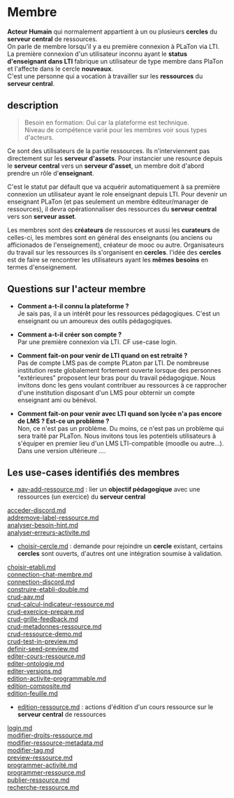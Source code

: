  
# Membre

**Acteur Humain** qui normalement appartient à un ou plusieurs **cercles** du **serveur central** de ressources.  
On parle de membre lorsqu'il y a eu première connexion à PLaTon via LTI.   
La première connexion d'un utilisateur inconnu ayant le **status d'enseignant dans LTI** fabrique un utilisateur de type membre dans PlaTon et l'affecte dans le cercle **nouveaux**.  
C'est une personne qui a vocation à travailler sur les **ressources** du **serveur central**.


## description

> Besoin en formation: Oui car la plateforme est technique. \
> Niveau de compétence varié pour les membres voir sous types d'acteurs.

Ce sont des utilisateurs de la partie ressources. Ils n'interviennent pas directement sur les **serveur d'assets**. Pour instancier une resource depuis le **serveur central** vers un **serveur d'asset**, un membre doit d'abord prendre un rôle d'**enseignant**. 

C'est le statut par défault que va acquérir automatiquement à sa première connexion un utilisateur ayant le role enseignant depuis LTI. Pour devenir un enseignant PLaTon (et pas seulement un membre éditeur/manager de ressources), il devra opérationnaliser des ressources du **serveur central** vers son **serveur asset**.

Les membres sont des **créateurs** de ressources et aussi les **curateurs** de celles-ci, les membres sont en général des enseignants (ou anciens ou afficionados de l'enseignement), créateur de mooc ou autre.
Organisateurs du travail sur les ressources ils s'organisent en **cercles**.
l'idée des **cercles** est de faire se rencontrer les utilisateurs ayant les **mêmes besoins** en termes d'enseignement. 

## Questions sur l'acteur membre

* **Comment a-t-il connu la plateforme ?**  \
  Je sais pas, il a un intérêt pour les ressources pédagogiques. C'est un enseignant ou un amoureux des outils pédagogiques.

* **Comment a-t-il créer son compte ?** \
  Par une première connexion via LTI. CF use-case login.

* **Comment fait-on pour venir de LTI quand on est retraité ?** \
  Pas de compte LMS pas de compte PLaton par LTI. De nombreuse institution reste globalement fortement ouverte lorsque des personnes "extérieures" proposent leur bras pour du travail pédagogique. Nous invitons donc les gens voulant contribuer au ressources à ce rapprocher d'une institution disposant d'un LMS pour obternir un compte enseignant ami ou bénévol.

* **Comment fait-on pour venir avec LTI quand son lycée n'a pas encore de LMS ? Est-ce un problème ?** \
  Non, ce n'est pas un problème. Du moins, ce n'est pas un problème qui sera traité par PLaTon. Nous invitons tous les potentiels utilisateurs à s'équiper en premier lieu d'un LMS LTI-compatible (moodle ou autre...).
  Dans une version ultérieure ....

## Les use-cases identifiés des membres

* [aav-add-ressource.md](https://github.com/PremierLangage/platon-conception/tree/master/UC/Membre/aav-add-ressource.md) : lier un **objectif pédagogique** avec une ressources (un exercice) du **serveur central**

[acceder-discord.md](https://github.com/PremierLangage/platon-conception/tree/master/UC/Membre/acceder-discord.md)   
[addremove-label-ressource.md](https://github.com/PremierLangage/platon-conception/tree/master/UC/Membre/addremove-label-ressource.md)   
[analyser-besoin-hint.md](https://github.com/PremierLangage/platon-conception/tree/master/UC/Membre/analyser-besoin-hint.md)   
[analyser-erreurs-activite.md](https://github.com/PremierLangage/platon-conception/tree/master/UC/Membre/analyser-erreurs-activite.md)   

* [choisir-cercle.md](https://github.com/PremierLangage/platon-conception/tree/master/UC/Membre/choisir-cercle.md) : demande pour rejoindre un **cercle** existant, certains **cercles** sont ouverts, d'autres ont une intégration soumise à validation.

[choisir-etabli.md](https://github.com/PremierLangage/platon-conception/tree/master/UC/Membre/choisir-etabli.md)   
[connection-chat-membre.md](https://github.com/PremierLangage/platon-conception/tree/master/UC/Membre/connection-chat-membre.md)   
[connection-discord.md](https://github.com/PremierLangage/platon-conception/tree/master/UC/Membre/connection-discord.md)   
[construire-etabli-double.md](https://github.com/PremierLangage/platon-conception/tree/master/UC/Membre/construire-etabli-double.md)   
[crud-aav.md](https://github.com/PremierLangage/platon-conception/tree/master/UC/Membre/crud-aav.md)   
[crud-calcul-indicateur-ressource.md](https://github.com/PremierLangage/platon-conception/tree/master/UC/Membre/crud-calcul-indicateur-ressource.md)   
[crud-exercice-prepare.md](https://github.com/PremierLangage/platon-conception/tree/master/UC/Membre/crud-exercice-prepare.md)   
[crud-grille-feedback.md](https://github.com/PremierLangage/platon-conception/tree/master/UC/Membre/crud-grille-feedback.md)   
[crud-metadonnes-ressource.md](https://github.com/PremierLangage/platon-conception/tree/master/UC/Membre/crud-metadonnes-ressource.md)   
[crud-ressource-demo.md](https://github.com/PremierLangage/platon-conception/tree/master/UC/Membre/crud-ressource-demo.md)   
[crud-test-in-preview.md](https://github.com/PremierLangage/platon-conception/tree/master/UC/Membre/crud-test-in-preview.md)   
[definir-seed-preview.md](https://github.com/PremierLangage/platon-conception/tree/master/UC/Membre/definir-seed-preview.md)   
[editer-cours-ressource.md](https://github.com/PremierLangage/platon-conception/tree/master/UC/Membre/editer-cours-ressource.md)   
[editer-ontologie.md](https://github.com/PremierLangage/platon-conception/tree/master/UC/Membre/editer-ontologie.md)   
[editer-versions.md](https://github.com/PremierLangage/platon-conception/tree/master/UC/Membre/editer-versions.md)   
[edition-activite-programmable.md](https://github.com/PremierLangage/platon-conception/tree/master/UC/Membre/edition-activite-programmable.md)   
[edition-composite.md](https://github.com/PremierLangage/platon-conception/tree/master/UC/Membre/edition-composite.md)   
[edition-feuille.md](https://github.com/PremierLangage/platon-conception/tree/master/UC/Membre/edition-feuille.md)   

* [edition-ressource.md](https://github.com/PremierLangage/platon-conception/tree/master/UC/Membre/edition-ressource.md) : actions d'édition d'un cours ressource sur le **serveur central** de ressources   

[login.md](https://github.com/PremierLangage/platon-conception/tree/master/UC/Membre/login.md)   
[modifier-droits-ressource.md](https://github.com/PremierLangage/platon-conception/tree/master/UC/Membre/modifier-droits-ressource.md)   
[modifier-ressource-metadata.md](https://github.com/PremierLangage/platon-conception/tree/master/UC/Membre/modifier-ressource-metadata.md)   
[modifier-tag.md](https://github.com/PremierLangage/platon-conception/tree/master/UC/Membre/modifier-tag.md)   
[preview-ressource.md](https://github.com/PremierLangage/platon-conception/tree/master/UC/Membre/preview-ressource.md)   
[programmer-activité.md](https://github.com/PremierLangage/platon-conception/tree/master/UC/Membre/programmer-activité.md)   
[programmer-ressource.md](https://github.com/PremierLangage/platon-conception/tree/master/UC/Membre/programmer-ressource.md)   
[publier-ressource.md](https://github.com/PremierLangage/platon-conception/tree/master/UC/Membre/publier-ressource.md)   
[recherche-ressource.md](https://github.com/PremierLangage/platon-conception/tree/master/UC/Membre/recherche-ressource.md)   
